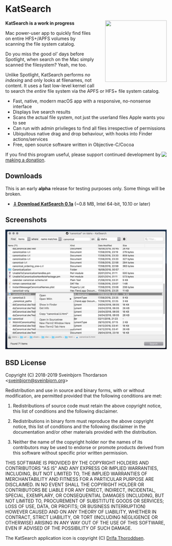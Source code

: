 # KatSearch

<img src="icon.png" width="192" height="192" align="right" style="float: right; margin-left: 30px; margin-bottom:20px;">

**KatSearch is a work in progress**

Mac power-user app to quickly find files on entire HFS+/APFS volumes by scanning the file system catalog.

Do you miss the good ol’ days before Spotlight, when search on the Mac simply scanned the filesystem? Yeah, me too.

Unlike Spotlight, KatSearch performs *no indexing* and only looks at filenames, not content. It uses a fast low-level kernel call to search the *entire* file system via the APFS or HFS+ file system catalog.

* Fast, native, modern macOS app with a responsive, no-nonsense interface
* Displays live search results
* Scans the actual file system, not just the userland files Apple wants you to see
* Can run with admin privileges to find all files irrespective of permissions
* Ubiquitous native drag and drop behaviour, with hooks into Finder actions/services
* Free, open source software written in Objective-C/Cocoa

<a href="https://www.paypal.com/cgi-bin/webscr?cmd=_s-xclick&hosted_button_id=BDT58J7HYKAEE"><img align="right" src="https://www.paypalobjects.com/WEBSCR-640-20110306-1/en_US/i/btn/btn_donate_LG.gif" ></a>

If you find this program useful, please support continued development by [making a donation](https://sveinbjorn.org/donations).


## Downloads

This is an early **alpha** release for testing purposes only. Some things will be broken.

*  **[⇩ Download KatSearch 0.1a](https://sveinbjorn.org/files/software/katsearch.zip)** (~0.8 MB, Intel 64-bit, 10.10 or later)

## Screenshots

<img src="screenshots/katsearch_screenshot1.jpg" align="center">

## BSD License 

Copyright (C) 2018-2019 Sveinbjorn Thordarson &lt;<a href="mailto:">sveinbjorn@sveinbjorn.org</a>&gt;

Redistribution and use in source and binary forms, with or without modification,
are permitted provided that the following conditions are met:

1. Redistributions of source code must retain the above copyright notice, this
list of conditions and the following disclaimer.

2. Redistributions in binary form must reproduce the above copyright notice, this
list of conditions and the following disclaimer in the documentation and/or other
materials provided with the distribution.

3. Neither the name of the copyright holder nor the names of its contributors may
be used to endorse or promote products derived from this software without specific
prior written permission.

THIS SOFTWARE IS PROVIDED BY THE COPYRIGHT HOLDERS AND CONTRIBUTORS "AS IS" AND
ANY EXPRESS OR IMPLIED WARRANTIES, INCLUDING, BUT NOT LIMITED TO, THE IMPLIED
WARRANTIES OF MERCHANTABILITY AND FITNESS FOR A PARTICULAR PURPOSE ARE DISCLAIMED.
IN NO EVENT SHALL THE COPYRIGHT HOLDER OR CONTRIBUTORS BE LIABLE FOR ANY DIRECT,
INDIRECT, INCIDENTAL, SPECIAL, EXEMPLARY, OR CONSEQUENTIAL DAMAGES (INCLUDING, BUT
NOT LIMITED TO, PROCUREMENT OF SUBSTITUTE GOODS OR SERVICES; LOSS OF USE, DATA, OR
PROFITS; OR BUSINESS INTERRUPTION) HOWEVER CAUSED AND ON ANY THEORY OF LIABILITY,
WHETHER IN CONTRACT, STRICT LIABILITY, OR TORT (INCLUDING NEGLIGENCE OR OTHERWISE)
ARISING IN ANY WAY OUT OF THE USE OF THIS SOFTWARE, EVEN IF ADVISED OF THE
POSSIBILITY OF SUCH DAMAGE.

The KatSearch application icon is copyright (C) [Drífa Thoroddsen](https://drifaliftora.is).

